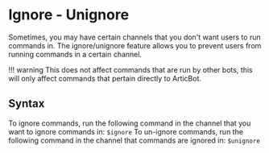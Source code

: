 # Ignore - Unignore
Sometimes, you may have certain channels that you don't want users to run commands in. The ignore/unignore feature allows you to prevent users from running commands in a certain channel.

!!! warning
    This does not affect commands that are run by other bots, this will only affect commands that pertain directly to ArticBot.

## Syntax
To ignore commands, run the following command in the channel that you want to ignore commands in:
`$ignore`
To un-ignore commands, run the following command in the channel that commands are ignored in:
`$unignore`